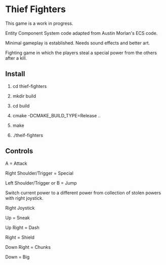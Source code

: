 # Thief Fighters

This game is a work in progress. 

Entity Component System code adapted from Austin Morlan's ECS code.

Minimal gameplay is established. Needs sound effects and better art.

Fighting game in which the players steal a special power from the others after a kill.

## Install

1. cd thief-fighters

2. mkdir build

3. cd build

4. cmake -DCMAKE_BUILD_TYPE=Release ..

5. make

6. ./theif-fighters

## Controls

A = Attack


Right Shoulder/Trigger = Special


Left Shoulder/Trigger or B = Jump


Switch current power to a different power from collection of stolen powers with right joystick.

Right Joystick


Up = Sneak


Up Right = Dash


Right = Shield


Down Right = Chunks


Down = Big
